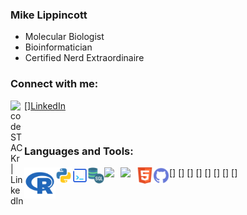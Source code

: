 ### Mike Lippincott
- Molecular Biologist
- Bioinformatician
- Certified Nerd Extraordinaire

### Connect with me:

[<img align="left" alt="codeSTACKr | LinkedIn" width="22px" src="https://cdn.jsdelivr.net/npm/simple-icons@v3/icons/linkedin.svg" />][LinkedIn](https://www.linkedin.com/in/mlippincott/)


<br />

### Languages and Tools:

[<img align="left" width="50px" src="images/R.png" />]
[<img align="left" width="26px" src="images/python.svg" />]
[<img align="left" width="26px" src="images/Bash.png" />]
[<img align="left" width="26px" src="images/SQL.png" />]
[<img align="left" width="26px" src="Excel.png" />]
[<img align="left" width="26px" src="https://upload.wikimedia.org/wikipedia/commons/thumb/5/55/FIJI_%28software%29_Logo.svg/1200px-FIJI_%28software%29_Logo.svg.png" />]
[<img align="left"  width="26px" src="/images/HTML.png" />]
[<img align="left" width="26px" src="/images/github.svg" />]
<br />
